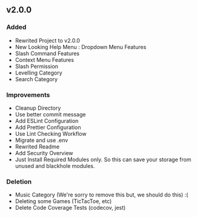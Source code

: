 ## v2.0.0

### Added

- Rewrited Project to v2.0.0
- New Looking Help Menu : Dropdown Menu Features
- Slash Command Features
- Context Menu Features
- Slash Permission
- Levelling Category
- Search Category

### Improvements

- Cleanup Directory
- Use better commit message
- Add ESLint Configuration
- Add Prettier Configuration
- Use Lint Checking Workflow
- Migrate and use .env
- Rewrited Readme
- Add Security Overview
- Just Install Required Modules only. So this can save your storage from unused and blackhole modules.

### Deletion

- Music Category (We're sorry to remove this but, we should do this) :(
- Deleting some Games (TicTacToe, etc)
- Delete Code Coverage Tests (codecov, jest)
